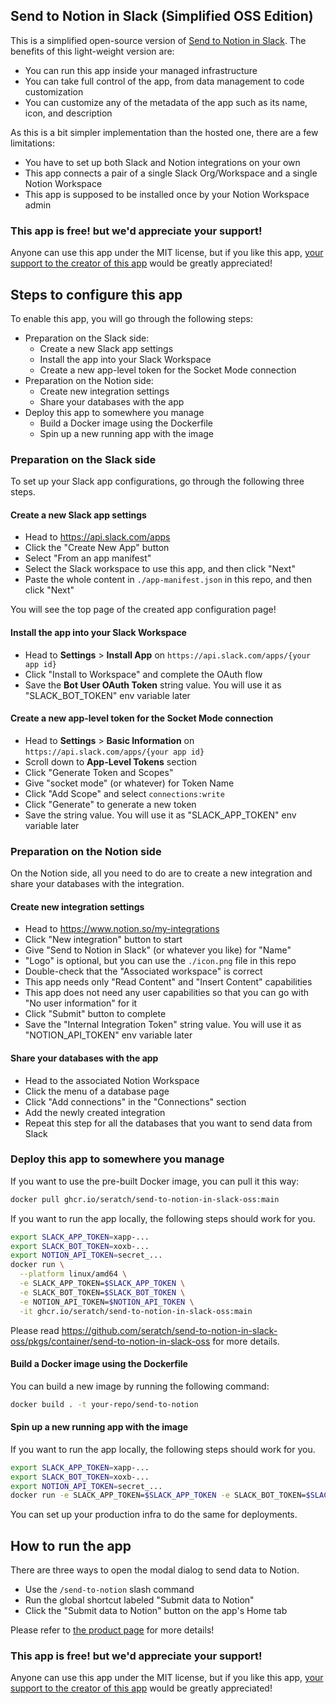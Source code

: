 ## Send to Notion in Slack (Simplified OSS Edition)

This is a simplified open-source version of [Send to Notion in Slack](https://seratch.notion.site/Send-to-Notion-in-Slack-2f7fd79ee4e64ec5b8053227f548df78).
The benefits of this light-weight version are:
* You can run this app inside your managed infrastructure
* You can take full control of the app, from data management to code customization
* You can customize any of the metadata of the app such as its name, icon, and description

As this is a bit simpler implementation than the hosted one, there are a few limitations:
* You have to set up both Slack and Notion integrations on your own
* This app connects a pair of a single Slack Org/Workspace and a single Notion Workspace
* This app is supposed to be installed once by your Notion Workspace admin

### This app is free! but we'd appreciate your support!

Anyone can use this app under the MIT license, but if you like this app, [your support to the creator of this app](https://www.patreon.com/seratch_oss/membership) would be greatly appreciated!

## Steps to configure this app

To enable this app, you will go through the following steps:
* Preparation on the Slack side:
  * Create a new Slack app settings
  * Install the app into your Slack Workspace
  * Create a new app-level token for the Socket Mode connection
* Preparation on the Notion side:
  * Create new integration settings
  * Share your databases with the app
* Deploy this app to somewhere you manage
  * Build a Docker image using the Dockerfile
  * Spin up a new running app with the image

### Preparation on the Slack side

To set up your Slack app configurations, go through the following three steps.

#### Create a new Slack app settings

* Head to https://api.slack.com/apps
* Click the "Create New App" button
* Select "From an app manifest"
* Select the Slack workspace to use this app, and then click "Next"
* Paste the whole content in `./app-manifest.json` in this repo, and then click "Next"

You will see the top page of the created app configuration page!

#### Install the app into your Slack Workspace

* Head to **Settings** > **Install App** on `https://api.slack.com/apps/{your app id}`
* Click "Install to Workspace" and complete the OAuth flow
* Save the **Bot User OAuth Token** string value. You will use it as "SLACK_BOT_TOKEN" env variable later

#### Create a new app-level token for the Socket Mode connection

* Head to **Settings** > **Basic Information** on `https://api.slack.com/apps/{your app id}`
* Scroll down to **App-Level Tokens** section
* Click "Generate Token and Scopes"
* Give "socket mode" (or whatever) for Token Name
* Click "Add Scope" and select `connections:write`
* Click "Generate" to generate a new token
* Save the string value. You will use it as "SLACK_APP_TOKEN" env variable later

### Preparation on the Notion side

On the Notion side, all you need to do are to create a new integration and share your databases with the integration.

#### Create new integration settings

* Head to https://www.notion.so/my-integrations
* Click "New integration" button to start
* Give "Send to Notion in Slack" (or whatever you like) for "Name"
* "Logo" is optional, but you can use the `./icon.png` file in this repo
* Double-check that the "Associated workspace" is correct
* This app needs only "Read Content" and "Insert Content" capabilities
* This app does not need any user capabilities so that you can go with "No user information" for it
* Click "Submit" button to complete
* Save the "Internal Integration Token" string value. You will use it as "NOTION_API_TOKEN" env variable later

#### Share your databases with the app

* Head to the associated Notion Workspace
* Click the menu of a database page
* Click "Add connections" in the "Connections" section
* Add the newly created integration
* Repeat this step for all the databases that you want to send data from Slack

### Deploy this app to somewhere you manage

If you want to use the pre-built Docker image, you can pull it this way:

```bash
docker pull ghcr.io/seratch/send-to-notion-in-slack-oss:main
```

If you want to run the app locally, the following steps should work for you.

```bash
export SLACK_APP_TOKEN=xapp-...
export SLACK_BOT_TOKEN=xoxb-...
export NOTION_API_TOKEN=secret_...
docker run \
  --platform linux/amd64 \
  -e SLACK_APP_TOKEN=$SLACK_APP_TOKEN \
  -e SLACK_BOT_TOKEN=$SLACK_BOT_TOKEN \
  -e NOTION_API_TOKEN=$NOTION_API_TOKEN \
  -it ghcr.io/seratch/send-to-notion-in-slack-oss:main
```

Please read https://github.com/seratch/send-to-notion-in-slack-oss/pkgs/container/send-to-notion-in-slack-oss for more details.

#### Build a Docker image using the Dockerfile

You can build a new image by running the following command:

```bash
docker build . -t your-repo/send-to-notion
```

#### Spin up a new running app with the image

If you want to run the app locally, the following steps should work for you.

```bash
export SLACK_APP_TOKEN=xapp-...
export SLACK_BOT_TOKEN=xoxb-...
export NOTION_API_TOKEN=secret_...
docker run -e SLACK_APP_TOKEN=$SLACK_APP_TOKEN -e SLACK_BOT_TOKEN=$SLACK_BOT_TOKEN -e NOTION_API_TOKEN=$NOTION_API_TOKEN -it your-repo/send-to-notion
```

You can set up your production infra to do the same for deployments.

## How to run the app

There are three ways to open the modal dialog to send data to Notion.

* Use the `/send-to-notion` slash command
* Run the global shortcut labeled "Submit data to Notion"
* Click the "Submit data to Notion" button on the app's Home tab

Please refer to [the product page](https://seratch.notion.site/Send-to-Notion-in-Slack-2f7fd79ee4e64ec5b8053227f548df78) for more details!

### This app is free! but we'd appreciate your support!

Anyone can use this app under the MIT license, but if you like this app, [your support to the creator of this app](https://www.patreon.com/seratch_oss/membership) would be greatly appreciated!
